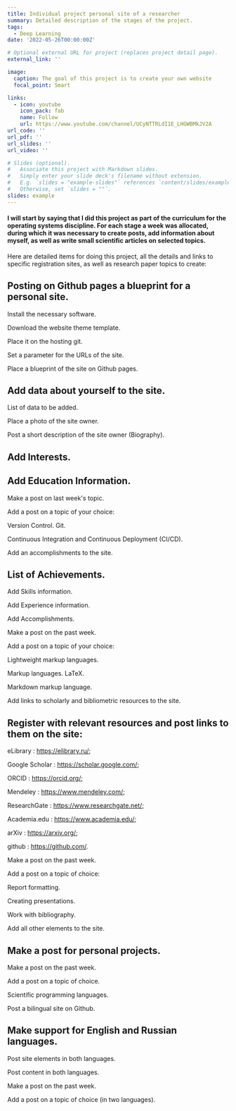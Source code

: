 ```yaml
---
title: Individual project personal site of a researcher
summary: Detailed description of the stages of the project.
tags:
  - Deep Learning
date: '2022-05-26T00:00:00Z'

# Optional external URL for project (replaces project detail page).
external_link: ''

image:
  caption: The goal of this project is to create your own website 
  focal_point: Smart

links:
  - icon: youtube
    icon_pack: fab
    name: Follow
    url: https://www.youtube.com/channel/UCyNTTRLdI1E_LHGWBMkJV2A
url_code: ''
url_pdf: ''
url_slides: ''
url_video: ''

# Slides (optional).
#   Associate this project with Markdown slides.
#   Simply enter your slide deck's filename without extension.
#   E.g. `slides = "example-slides"` references `content/slides/example-slides.md`.
#   Otherwise, set `slides = ""`.
slides: example
---
```


#### I will start by saying that I did this project as part of the curriculum for the operating systems discipline. For each stage a week was allocated, during which it was necessary to create posts, add information about myself, as well as write small scientific articles on selected topics.

Here are detailed items for doing this project, all the details and links to specific registration sites, as well as research paper topics to create:

## Posting on Github pages a blueprint for a personal site.

Install the necessary software.

Download the website theme template.

Place it on the hosting git.

Set a parameter for the URLs of the site.

Place a blueprint of the site on Github pages.

## Add data about yourself to the site.

List of data to be added.

Place a photo of the site owner.

Post a short description of the site owner (Biography).

## Add Interests.

## Add Education Information.

Make a post on last week's topic.

Add a post on a topic of your choice:

Version Control. Git.

Continuous Integration and Continuous Deployment (CI/CD).

Add an accomplishments to the site.

## List of Achievements.

Add Skills information.

Add Experience information.

Add Accomplishments.

Make a post on the past week.

Add a post on a topic of your choice:

Lightweight markup languages.

Markup languages. LaTeX.

Markdown markup language.

Add links to scholarly and bibliometric resources to the site.

## Register with relevant resources and post links to them on the site:

eLibrary : https://elibrary.ru/;

Google Scholar : https://scholar.google.com/;

ORCID : https://orcid.org/;

Mendeley : https://www.mendeley.com/;

ResearchGate : https://www.researchgate.net/;

Academia.edu : https://www.academia.edu/;

arXiv : https://arxiv.org/;

github : https://github.com/.

Make a post on the past week.

Add a post on a topic of choice:

Report formatting.

Creating presentations.

Work with bibliography.

Add all other elements to the site.

## Make a post for personal projects.

Make a post on the past week.

Add a post on a topic of choice.

Scientific programming languages.

Post a bilingual site on Github.

## Make support for English and Russian languages.

Post site elements in both languages.

Post content in both languages.

Make a post on the past week.

Add a post on a topic of choice (in two languages).
